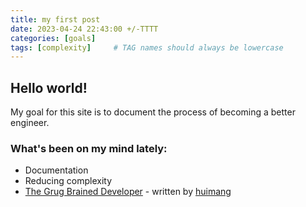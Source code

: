 ```yaml
---
title: my first post
date: 2023-04-24 22:43:00 +/-TTTT
categories: [goals]
tags: [complexity]     # TAG names should always be lowercase
---
```


## Hello world!

My goal for this site is to document the process of becoming a better engineer.


### What's been on my mind lately:
- Documentation
- Reducing complexity
- [The Grug Brained Developer](https://grugbrain.dev/) - written by [huimang](https://news.ycombinator.com/user?id=huimang)